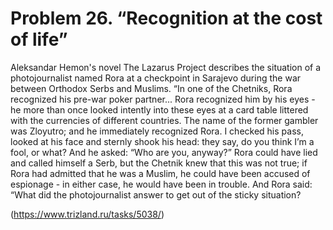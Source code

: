 # Problem 26. “Recognition at the cost of life”

Aleksandar Hemon's novel The Lazarus Project describes the situation of a photojournalist named Rora at a checkpoint in Sarajevo during the war between Orthodox Serbs and Muslims. “In one of the Chetniks, Rora recognized his pre-war poker partner... Rora recognized him by his eyes - he more than once looked intently into these eyes at a card table littered with the currencies of different countries. The name of the former gambler was Zloyutro; and he immediately recognized Rora. I checked his pass, looked at his face and sternly shook his head: they say, do you think I’m a fool, or what? And he asked: “Who are you, anyway?” Rora could have lied and called himself a Serb, but the Chetnik knew that this was not true; if Rora had admitted that he was a Muslim, he could have been accused of espionage - in either case, he would have been in trouble. And Rora said: “What did the photojournalist answer to get out of the sticky situation?

(https://www.trizland.ru/tasks/5038/)